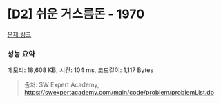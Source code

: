 # [D2] 쉬운 거스름돈 - 1970 

[문제 링크](https://swexpertacademy.com/main/code/problem/problemDetail.do?contestProbId=AV5PsIl6AXIDFAUq) 

### 성능 요약

메모리: 18,608 KB, 시간: 104 ms, 코드길이: 1,117 Bytes



> 출처: SW Expert Academy, https://swexpertacademy.com/main/code/problem/problemList.do